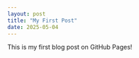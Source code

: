 ```yaml
---
layout: post
title: "My First Post"
date: 2025-05-04
---
```


This is my first blog post on GitHub Pages!
